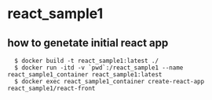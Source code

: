 # react_sample1


## how to genetate initial react app

```
  $ docker build -t react_sample1:latest ./
  $ docker run -itd -v `pwd`:/react_sample1 --name react_sample1_container react_sample1:latest
  $ docker exec react_sample1_container create-react-app react_sample1/react-front
```
